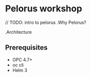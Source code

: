 # Pelorus workshop
// TODO: intro to pelorus 
.Why Pelorus?

.Architecture

## Prerequisites
* OPC 4.7+
* oc cli
* Helm 3

## 